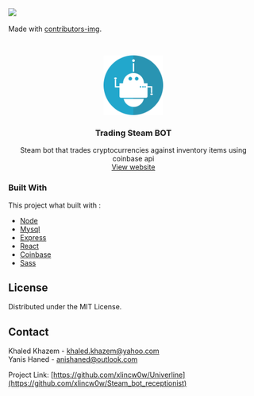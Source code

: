 <!--
*** Thanks for checking out the Best-README-Template. If you have a suggestion
*** that would make this better, please fork the repo and create a pull request
*** or simply open an issue with the tag "enhancement".
*** Thanks again! Now go create something AMAZING! :D
-->



<!-- PROJECT SHIELDS -->
<!--
*** I'm using markdown "reference style" links for readability.
*** Reference links are enclosed in brackets [ ] instead of parentheses ( ).
*** See the bottom of this document for the declaration of the reference variables
*** for contributors-url, forks-url, etc. This is an optional, concise syntax you may use.
*** https://www.markdownguide.org/basic-syntax/#reference-style-links
-->

<a href="https://github.com/xlincw0w/Steam_bot_receptionist/graphs/contributors">
  <img src="https://contrib.rocks/image?repo=xlincw0w/Steam_bot_receptionist" />
</a>

Made with [contributors-img](https://contrib.rocks).


<!-- PROJECT LOGO -->
<br />
<p align="center">
  <a href="https://github.com/othneildrew/Best-README-Template">
    <img src="bot-icon-2883144_1280.webp" alt="Logo" width="120" height="120">
  </a>

  <h3 align="center">Trading Steam BOT</h3>

  <p align="center">
    Steam bot that trades cryptocurrencies against inventory items using coinbase api
    <br />
    <a href="https://univerline.herokuapp.com">View website</a>
  </p>
</p>


<!-- ABOUT THE PROJECT -->
<!--
## About The Project
There are many great README templates available on GitHub, however, I didn't find one that really suit my needs so I created this enhanced one. I want to create a README template so amazing that it'll be the last one you ever need -- I think this is it.

Here's why:
* Your time should be focused on creating something amazing. A project that solves a problem and helps others
* You shouldn't be doing the same tasks over and over like creating a README from scratch
* You should element DRY principles to the rest of your life :smile:

Of course, no one template will serve all projects since your needs may be different. So I'll be adding more in the near future. You may also suggest changes by forking this repo and creating a pull request or opening an issue. Thanks to all the people have have contributed to expanding this template!

A list of commonly used resources that I find helpful are listed in the acknowledgements.
-->

### Built With

This project what built with :
* [Node](https://nodejs.org/en/)
* [Mysql](https://www.mysql.com/)
* [Express](https://expressjs.com/)
* [React](https://fr.reactjs.org/)
* [Coinbase](https://www.coinbase.com/)
* [Sass](https://sass-lang.com/)


<!-- LICENSE -->
## License
Distributed under the MIT License.



<!-- CONTACT -->
## Contact

Khaled Khazem - khaled.khazem@yahoo.com
<br />
Yanis Haned - anishaned@outlook.com

Project Link: [https://github.com/xlincw0w/Univerline](https://github.com/xlincw0w/Steam_bot_receptionist)
